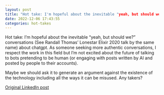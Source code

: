 ```yaml
---
layout: post
title: "Hot take: I'm hopeful about the inevitable "yeah, but should we?" conversations (See Randall Thomas' Lonestar Elixir 2020 talk by the same name) about chatgpt. As someone seeking more authentic conversations, I respect the work in this field but I'm not excited about the future of talking to bots pretending to be human (or engaging with posts written by AI and posted by people to their accounts)."
date: 2022-12-06 17:43:55
categories: hot-takes
---
```


Hot take: I’m hopeful about the inevitable “yeah, but should we?” conversations (See Randall Thomas’ Lonestar Elixir 2020 talk by the same name) about chatgpt. As someone seeking more authentic conversations, I respect the work in this field but I’m not excited about the future of talking to bots pretending to be human (or engaging with posts written by AI and posted by people to their accounts).

Maybe we should ask it to generate an argument against the existence of the technology including all the ways it can be misused. Any takers?

[Original LinkedIn post](https://www.linkedin.com/feed/update/urn%3Ali%3Ashare%3A7005949961884315648)
